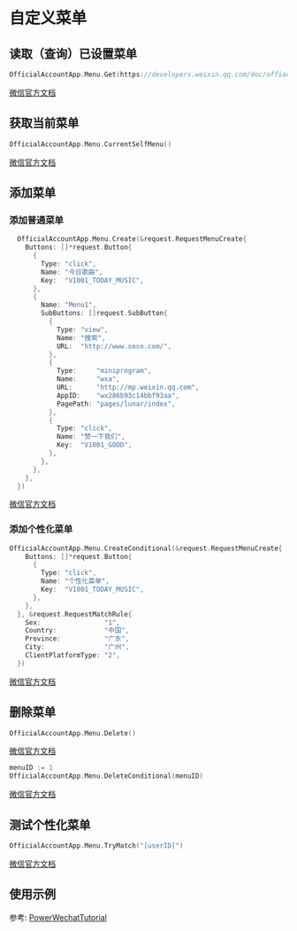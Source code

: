 # 自定义菜单


## 读取（查询）已设置菜单 
``` go
OfficialAccountApp.Menu.Get(https://developers.weixin.qq.com/doc/offiaccount/Custom_Menus/Querying_Custom_Menus.html)
```
[微信官方文档]()


## 获取当前菜单 
``` go
OfficialAccountApp.Menu.CurrentSelfMenu()
```
[微信官方文档](https://developers.weixin.qq.com/doc/offiaccount/Custom_Menus/Querying_Custom_Menus.html)

## 添加菜单

### 添加普通菜单 
``` go
  OfficialAccountApp.Menu.Create(&request.RequestMenuCreate{
    Buttons: []*request.Button{
      {
        Type: "click",
        Name: "今日歌曲",
        Key:  "V1001_TODAY_MUSIC",
      },
      {
        Name: "Menu1",
        SubButtons: []request.SubButton{
          {
            Type: "view",
            Name: "搜索",
            URL:  "http://www.soso.com/",
          },
          {
            Type:     "miniprogram",
            Name:     "wxa",
            URL:      "http://mp.weixin.qq.com",
            AppID:    "wx286b93c14bbf93aa",
            PagePath: "pages/lunar/index",
          },
          {
            Type: "click",
            Name: "赞一下我们",
            Key:  "V1001_GOOD",
          },
        },
      },
    },
  })
```
[微信官方文档](https://developers.weixin.qq.com/doc/offiaccount/Custom_Menus/Creating_Custom-Defined_Menu.html)



### 添加个性化菜单
``` go
OfficialAccountApp.Menu.CreateConditional(&request.RequestMenuCreate{
    Buttons: []*request.Button{
      {
        Type: "click",
        Name: "个性化菜单",
        Key:  "V1001_TODAY_MUSIC",
      },
    },
  }, &request.RequestMatchRule{
    Sex:                "1",
    Country:            "中国",
    Province:           "广东",
    City:               "广州",
    ClientPlatformType: "2",
  })
```
[微信官方文档](https://developers.weixin.qq.com/doc/offiaccount/Custom_Menus/Personalized_menu_interface.html)


## 删除菜单 

``` go
OfficialAccountApp.Menu.Delete()
```
[微信官方文档](https://developers.weixin.qq.com/doc/offiaccount/Custom_Menus/Deleting_Custom-Defined_Menu.html)

``` go
menuID := 1
OfficialAccountApp.Menu.DeleteConditional(menuID)
```
[微信官方文档](https://developers.weixin.qq.com/doc/offiaccount/Custom_Menus/Personalized_menu_interface.html)

## 测试个性化菜单 
``` go
OfficialAccountApp.Menu.TryMatch("[userID]")
```
[微信官方文档](https://developers.weixin.qq.com/doc/offiaccount/Custom_Menus/Personalized_menu_interface.html)



## 使用示例

参考: [PowerWechatTutorial](https://github.com/ArtisanCloud/PowerWechatTutorial/blob/master/controllers/official-account/menu.go)
